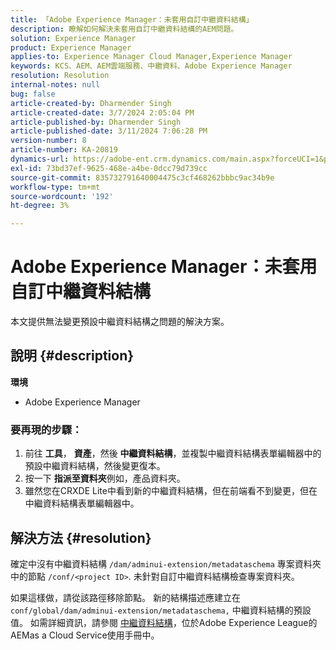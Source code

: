 ```yaml
---
title: 「Adobe Experience Manager：未套用自訂中繼資料結構」
description: 瞭解如何解決未套用自訂中繼資料結構的AEM問題。
solution: Experience Manager
product: Experience Manager
applies-to: Experience Manager Cloud Manager,Experience Manager
keywords: KCS、AEM、AEM雲端服務、中繼資料、Adobe Experience Manager
resolution: Resolution
internal-notes: null
bug: false
article-created-by: Dharmender Singh
article-created-date: 3/7/2024 2:05:04 PM
article-published-by: Dharmender Singh
article-published-date: 3/11/2024 7:06:28 PM
version-number: 8
article-number: KA-20819
dynamics-url: https://adobe-ent.crm.dynamics.com/main.aspx?forceUCI=1&pagetype=entityrecord&etn=knowledgearticle&id=bb7df1aa-8bdc-ee11-904d-6045bd006d92
exl-id: 73bd37ef-9625-468e-a4be-0dcc79d739cc
source-git-commit: 835732791640004475c3cf468262bbbc9ac34b9e
workflow-type: tm+mt
source-wordcount: '192'
ht-degree: 3%

---
```


# Adobe Experience Manager：未套用自訂中繼資料結構


本文提供無法變更預設中繼資料結構之問題的解決方案。

## 說明 {#description}


<b>環境</b>

- Adobe Experience Manager


### <b>要再現的步驟：</b>

1. 前往 <b>工具</b>， <b>資產</b>，然後 <b>中繼資料結構</b>，並複製中繼資料結構表單編輯器中的預設中繼資料結構，然後變更復本。
2. 按一下 <b>指派至資料夾</b>例如，產品資料夾。
3. 雖然您在CRXDE Lite中看到新的中繼資料結構，但在前端看不到變更，但在中繼資料結構表單編輯器中。



## 解決方法 {#resolution}


確定中沒有中繼資料結構 `/dam/adminui-extension/metadataschema` 專案資料夾中的節點 `/conf/<project ID>`. 未針對自訂中繼資料結構檢查專案資料夾。

如果這樣做，請從該路徑移除節點。 新的結構描述應建立在 `conf/global/dam/adminui-extension/metadataschema,` 中繼資料結構的預設值。 如需詳細資訊，請參閱 [中繼資料結構](https://experienceleague.adobe.com/docs/experience-manager-cloud-service/content/assets/manage/metadata-schemas.html)，位於Adobe Experience League的AEMas a Cloud Service使用手冊中。
